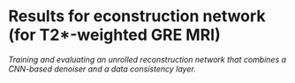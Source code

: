 # Results for econstruction network (for T2*-weighted GRE MRI)

_Training and evaluating an unrolled reconstruction network that combines 
a CNN-based denoiser and a data consistency layer._

